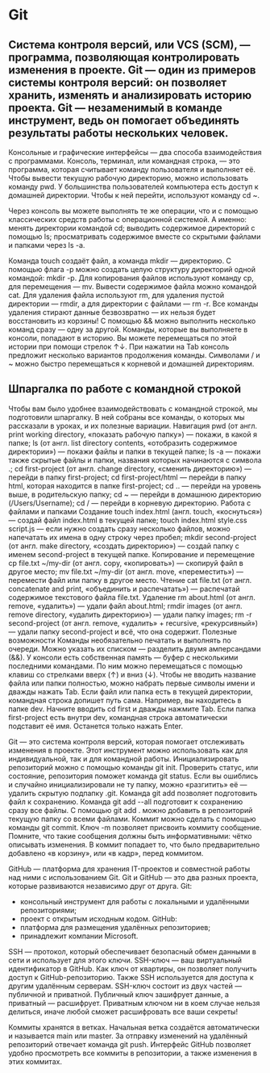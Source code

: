 # Git
Система контроля версий, или VCS (SCM), — программа, позволяющая контролировать изменения в проекте.
Git — один из примеров системы контроля версий: он позволяет хранить, изменять и анализировать историю проекта.
Git — незаменимый в команде инструмент, ведь он помогает объединять результаты работы нескольких человек.
---
Консольные и графические интерфейсы — два способа взаимодействия с программами.
Консоль, терминал, или командная строка, — это программа, которая считывает команду пользователя и выполняет её.
Чтобы вывести текущую рабочую директорию, можно использовать команду pwd.
У большинства пользователей компьютера есть доступ к домашней директории. Чтобы к ней перейти, используют команду cd ~.

Через консоль вы можете выполнять те же операции, что и с помощью классических средств работы с операционной системой. А именно:
менять директории командой cd;
выводить содержимое директорий с помощью ls;
просматривать содержимое вместе со скрытыми файлами и папками через ls -a.

Команда touch создаёт файл, а команда mkdir — директорию.
С помощью флага -p можно создать целую структуру директорий одной командой: mkdir -p.
Для копирования файлов используют команду cp, для перемещения — mv.
Вывести содержимое файла можно командой cat.
Для удаления файла используют rm, для удаления пустой директории — rmdir, а для директории с файлами — rm -r.
Все команды удаления стирают данные безвозвратно — их нельзя будет восстановить из корзины!
С помощью && можно выполнить несколько команд сразу — одну за другой.
Команды, которые вы выполняете в консоли, попадают в историю. Вы можете перемещаться по этой истории при помощи стрелок ↑↓.
При нажатии на Tab консоль предложит несколько вариантов продолжения команды.
Символами / и ~ можно быстро перемещаться к корневой и домашней директориям.

## Шпаргалка по работе с командной строкой
Чтобы вам было удобнее взаимодействовать с командной строкой, мы подготовили шпаргалку. 
В ней собраны все команды, о которых мы рассказали в уроках, и их полезные вариации. 
Навигация
pwd (от англ. print working directory, «показать рабочую папку») — покажи, в какой я папке;
ls (от англ. list directory contents, «отобразить содержимое директории») — покажи файлы и папки в текущей папке;
ls -a — покажи также скрытые файлы и папки, названия которых начинаются с символа .;
cd first-project (от англ. change directory, «сменить директорию») — перейди в папку first-project;
cd first-project/html — перейди в папку html, которая находится в папке first-project;
cd .. — перейди на уровень выше, в родительскую папку;
cd ~ — перейди в домашнюю директорию (/Users/Username);
cd / — перейди в корневую директорию.
Работа с файлами и папками
Создание
touch index.html (англ. touch, «коснуться») — создай файл index.html в текущей папке;
touch index.html style.css script.js — если нужно создать сразу несколько файлов, можно напечатать их имена в одну строку через пробел;
mkdir second-project (от англ. make directory, «создать директорию») — создай папку с именем second-project в текущей папке.
Копирование и перемещение
cp file.txt ~/my-dir (от англ. copy, «копировать») — скопируй файл в другое место;
mv file.txt ~/my-dir (от англ. move, «переместить») — перемести файл или папку в другое место.
Чтение
cat file.txt (от англ. concatenate and print, «объединить и распечатать») — распечатай содержимое текстового файла file.txt.
Удаление
rm about.html (от англ. remove, «удалить») — удали файл about.html;
rmdir images (от англ. remove directory, «удалить директорию») — удали папку images;
rm -r second-project (от англ. remove, «удалить» + recursive, «рекурсивный») — удали папку second-project и всё, что она содержит.
Полезные возможности
Команды необязательно печатать и выполнять по очереди. Можно указать их списком — разделить двумя амперсандами (&&).
У консоли есть собственная память — буфер с несколькими последними командами. По ним можно перемещаться с помощью клавиш со стрелками вверх (↑) и вниз (↓).
Чтобы не вводить название файла или папки полностью, можно набрать первые символы имени и дважды нажать Tab. Если файл или папка есть в текущей директории, командная строка допишет путь сама.
Например, вы находитесь в папке dev. Начните вводить cd first и дважды нажмите Tab. Если папка first-project есть внутри dev, командная строка автоматически подставит её имя. Останется только нажать Enter.

Git — это система контроля версий, которая помогает отслеживать изменения в проекте. 
Этот инструмент можно использовать как для индивидуальной, так и для командной работы.
Инициализировать репозиторий можно с помощью команды git init.
Проверить статус, или состояние, репозитория поможет команда git status.
Если вы ошиблись и случайно инициализировали не ту папку, можно «разгитить» её — удалить скрытую подпапку .git.
Команда git add позволяет подготовить файл к сохранению.
Команда git add --all подготовит к сохранению сразу все файлы.
С помощью git add . можно добавить в репозиторий текущую папку со всеми файлами.
Коммит можно сделать с помощью команды git commit.
Ключ -m позволяет присвоить коммиту сообщение. Помните, что такие сообщения должны быть информативными: чётко описывать изменения.
В коммит попадает то, что было предварительно добавлено «в корзину», или «в кадр», перед коммитом.

GitHub — платформа для хранения IT-проектов и совместной работы над ними с использованием Git. 
Git и GitHub — это два разных проекта, которые развиваются независимо друг от друга. 
Git:
- консольный инструмент для работы с локальными и удалёнными репозиториями;
- проект с открытым исходным кодом.
GitHub:
- платформа для размещения удалённых репозиториев;
- принадлежит компании Microsoft.

SSH — протокол, который обеспечивает безопасный обмен данными в сети и использует для этого ключи.
SSH-ключ — ваш виртуальный идентификатор в GitHub. Как ключ от квартиры, он позволяет получить доступ к GitHub-репозиторию. Также SSH используется для доступа к другим удалённым серверам.
SSH-ключ состоит из двух частей — публичной и приватной. Публичный ключ зашифрует данные, а приватный — расшифрует. Приватным ключом ни в коем случае нельзя делиться, иначе любой сможет расшифровать все ваши секреты!

Коммиты хранятся в ветках. Начальная ветка создаётся автоматически и называется main или master.
За отправку изменений на удалённый репозиторий отвечает команда git push.
Интерфейс GitHub позволяет удобно просмотреть все коммиты в репозитории, а также изменения в этих коммитах.